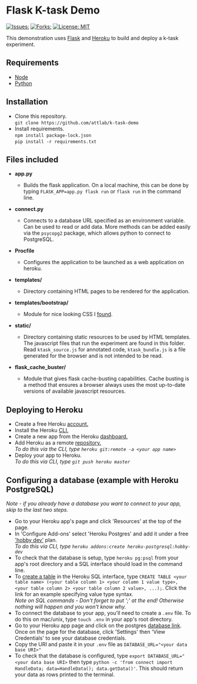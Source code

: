 # Flask K-task Demo
[![Issues:](https://img.shields.io/github/issues/attlab/k-task-demo)](https://github.com/attlab/k-task-demo/issues)
[![Forks:](https://img.shields.io/github/forks/attlab/k-task-demo )](https://github.com/attlab/k-task-demo/network/members)
[![License: MIT](https://img.shields.io/badge/License-MIT-green.svg)](https://opensource.org/licenses/MIT)

This demonstration uses [Flask](https://pypi.org/project/Flask/) and [Heroku](https://www.heroku.com/home) to build and deploy a k-task experiment. 

## Requirements

- [Node](https://nodejs.org/en/download/)
- [Python](https://www.python.org/downloads/)

## Installation

- Clone this repository.  
	`git clone https://github.com/attlab/k-task-demo`
- Install requirements.  
	`npm install package-lock.json`  
	`pip install -r requirements.txt`

## Files included

- **app.py**   
   - Builds the flask application. On a local machine, this can be done by typing `FLASK_APP=app.py flask run` or `flask run` in the command line. 

- **connect.py**
   - Connects to a database URL specified as an environment variable. Can be used to read or add data. More methods can be added easily via the `psycopg2` package, which allows python to connect to PostgreSQL.

- **Procfile**  
   - Configures the application to be launched as a web application on heroku. 

- **templates/**  
   - Directory containing HTML pages to be rendered for the application. 

- **templates/bootstrap/**  
   - Module for nice looking CSS I [found](https://getbootstrap.com/).

- **static/**  
   - Directory containing static resources to be used by HTML templates. The javascript files that run the experiment are found in this folder. Read `ktask_source.js` for annotated code, `ktask_bundle.js` is a file generated for the browser and is not intended to be read.

- **flask_cache_buster/**  
   - Module that gives flask cache-busting capabilities. Cache busting is a method that ensures a browser always uses the most up-to-date versions of available javascript resources. 

## Deploying to Heroku

- Create a free Heroku [account.](https://signup.heroku.com/)
- Install the Heroku [CLI.](https://devcenter.heroku.com/articles/heroku-cli)
- Create a new app from the Heroku [dashboard.](https://dashboard.heroku.com/apps)
- Add Heroku as a remote [repository.](https://devcenter.heroku.com/articles/git)   
	*To do this via the CLI, type `heroku git:remote -a <your app name>`*
- Deploy your app to Heroku.   
	*To do this via CLI, type `git push heroku master`*

## Configuring a database (example with Heroku PostgreSQL)
*Note - if you already have a database you want to connect to your app, skip to the last two steps.*
- Go to your Heroku app's page and click 'Resources' at the top of the page.
- In 'Configure Add-ons' select 'Heroku Postgres' and add it under a free ['hobby dev'](https://devcenter.heroku.com/articles/heroku-postgres-plans#hobby-tier) plan.   
   *To do this via CLI, type `heroku addons:create heroku-postgresql:hobby-dev`*
- To check that the database is setup, type `heroku pg:psql` from your app's root directory and a SQL interface should load in the command line. 
- To [create a table](https://www.w3schools.com/sql/sql_create_table.asp) in the Heroku SQL interface, type `CREATE TABLE <your table name> (<your table column 1> <your column 1 value type>, <your table column 2> <your table column 2 value>, ...);`. Click the link for an example specifying value type syntax.   
   *Note on SQL commands - Don't forget to put ';' at the end! Otherwise nothing will happen and you won't know why.*
- To connect the database to your app, you'll need to create a `.env` file. To do this on mac/unix, type `touch .env` in your app's root directory.
- Go to your Heroku app page and click on the postgres [database link](https://data.heroku.com/datastores/c04cf3fa-add5-4025-9632-0ddb8fc9050a). Once on the page for the database, click 'Settings' then 'View Credentials' to see your database credentials. 
- Copy the URI and paste it in your `.env` file as `DATABASE_URL="<your data base URI>"` 
- To check that the database is configured, type `export DATABASE_URL="<your data base URI>` then type `python -c 'from connect import HandleData; data=HandleData(); data.getData()'`. This should return your data as rows printed to the terminal.



